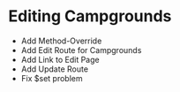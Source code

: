 # Editing Campgrounds
* Add Method-Override
* Add Edit Route for Campgrounds
* Add Link to Edit Page
* Add Update Route
* Fix $set problem
